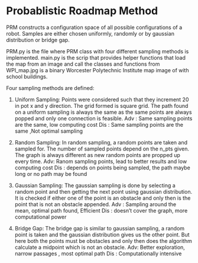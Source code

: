 # Probablistic Roadmap Method

PRM constructs a configuration space of all possible configurations of a robot. Samples are 
either chosen uniformly, randomly or by gaussian distribution or bridge gap.

PRM.py is the file where PRM class with four different sampling methods is implemented.
main.py is the scrip that provides helper functions that load the map from an image and call the classes and functions from
WPI_map.jpg is a binary Worcester Polytechnic Institute map image of with school buildings.

Four sampling methods are defined: 

1) Uniform Sampling:
Points were considered such that they increment 20 in pot x and y direction. The grid 
formed is square grid. The path found on a uniform sampling is always the same as 
the same points are always popped and only one connection is feasible.
Adv : Same sampling points are the same, low computing cost 
Dis : Same sampling points are the same ,Not optimal sampling 

2) Random Sampling:
In random sampling, a random points are taken and sampled for. The number of 
sampled points depend on the n_pts given. The graph is always different as new 
random points are propped up every time.
Adv: Ranom sampling points, lead to better results and low computing cost
Dis : depends on points being sampled, the path maybe long or no path may be found

3) Gaussian Sampling: 
The gaussian sampling is done by selecting a random point and then getting the next point 
using gaussian distribution. It is checked if either one of the point is an obstacle and only 
then is the point that is not an obstacle appended.
Adv : Sampling around the mean, optimal path found, Efficient
Dis : doesn’t cover the graph, more computational power

4) Bridge Gap:
The bridge gap is similar to gaussian sampling, a random point is taken and the gaussian 
distribution gives us the other point. But here both the points must be obstacles and only 
then does the algorithm calculate a midpoint which is not an obstacle.
Adv: Better exploration, narrow passages , most optimal path
Dis : Computationally intensive
